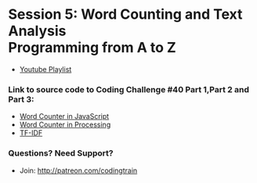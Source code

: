 # Session 5: Word Counting and Text Analysis<br />Programming from A to Z
* [Youtube Playlist](https://www.youtube.com/watch?v=tE-ZYXU8A8U&index=1&list=PLRqwX-V7Uu6bZQkJcGM5S9fn9R9Yyd8iZ&t=1s)


### Link to source code to Coding Challenge #40 Part 1,Part 2 and Part 3: 
* [Word Counter in JavaScript](https://github.com/CodingTrain/website/tree/main/CodingChallenges/CC_040.1_wordcounts/P5)
* [Word Counter in Processing](https://github.com/CodingTrain/website/tree/main/CodingChallenges/CC_040.1_wordcounts/Processing/CC_040_1_wordcounts)
* [TF-IDF](https://github.com/CodingTrain/website/tree/main/CodingChallenges/CC_040.3_tf-idf/P5)

### Questions? Need Support?
* Join: http://patreon.com/codingtrain

